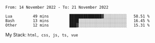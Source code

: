 <!--START_SECTION:waka-->

```text
From: 14 November 2022 - To: 21 November 2022

Lua         49 mins         ██████████████▓░░░░░░░░░░   58.51 %
Bash        13 mins         ████░░░░░░░░░░░░░░░░░░░░░   16.45 %
Other       12 mins         ███▓░░░░░░░░░░░░░░░░░░░░░   15.31 %
```

<!--END_SECTION:waka-->
My Stack: `html, css, js, ts, vue`
